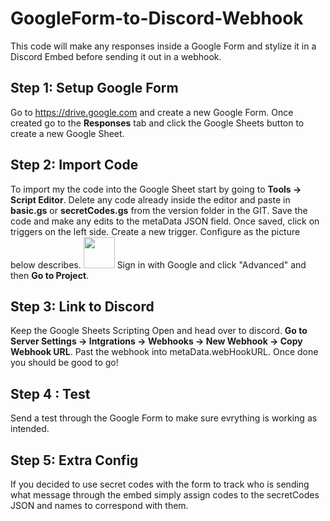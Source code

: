 # GoogleForm-to-Discord-Webhook
This code will make any responses inside a Google Form and stylize it in a Discord Embed before sending it out in a webhook.

## Step 1: Setup Google Form
Go to https://drive.google.com and create a new Google Form. Once created go to the **Responses** tab and click the Google Sheets button to create a new Google Sheet.

## Step 2: Import Code
To import my the code into the Google Sheet start by going to **Tools -> Script Editor**. Delete any code already inside the editor and paste in **basic.gs** or **secretCodes.gs** from the version folder in the GIT. Save the code and make any edits to the metaData JSON field. Once saved, click on triggers on the left side. Create a new trigger. Configure as the picture below describes. 
<img src="https://i.gyazo.com/33910369ac394657ca89ed39f55262e5.png" style="width:50;" height="50"/>
Sign in with Google and click "Advanced" and then **Go to Project**. 

## Step 3: Link to Discord
Keep the Google Sheets Scripting Open and head over to discord. **Go to Server Settings -> Intgrations -> Webhooks -> New Webhook -> Copy Webhook URL**. Past the webhook into metaData.webHookURL. Once done you should be good to go! 

## Step 4 : Test
Send a test through the Google Form to make sure evrything is working as intended.

## Step 5: Extra Config
If you decided to use secret codes with the form to track who is sending what message through the embed simply assign codes to the secretCodes JSON and names to correspond with them.
